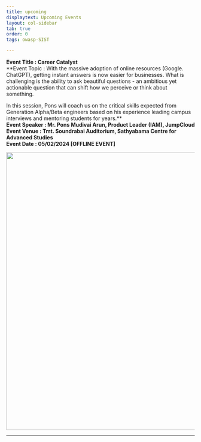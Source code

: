 ```yaml
---
title: upcoming
displaytext: Upcoming Events
layout: col-sidebar
tab: true
order: 0
tags: owasp-SIST

---
```

**Event Title : Career Catalyst**<br>
**Event Topic : With the massive adoption of online resources (Google. ChatGPT), getting instant answers is now easier for businesses. What is challenging is the ability to ask beautiful questions - an ambitious yet actionable question that can shift how we perceive or think about something.

In this session, Pons will coach us on the critical skills expected from Generation Alpha/Beta engineers based on his experience leading campus interviews and mentoring students for years.**<br>
**Event Speaker : Mr. Pons Mudivai Arun, Product Leader (IAM), JumpCloud**<br>
**Event Venue : Tmt. Soundrabai Auditorium, Sathyabama Centre for Advanced Studies**<br>
**Event Date : 05/02/2024 [OFFLINE EVENT]** <br>

<p align="center">
  <img src="https://github.com/OWASP/www-chapter-sathyabama-institute-of-science-and-technology/blob/main/assets/images/events/Event 15.png?raw=true" width="740"> 
</p>

___

